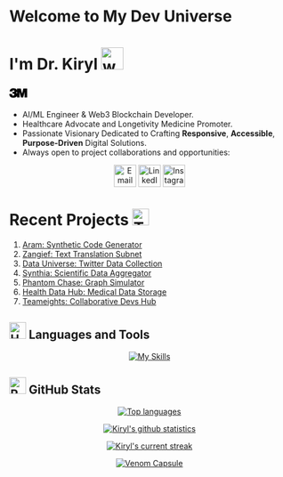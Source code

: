 # Welcome to My Dev Universe  
# I'm Dr. Kiryl  <img src="https://user-images.githubusercontent.com/72663882/171687151-bb31c996-c9d2-49c8-b593-734946893b23.gif" alt="waving hand gif" aria-hidden="true" width="40" />

<svg xmlns="http://www.w3.org/2000/svg" viewBox="0 0 24 24" width="32" height="32">
  <title>3M</title>
  <path d="M18.903 5.954L17.17 13.03l-1.739-7.076h-5.099v2.613C9.72 6.28 7.56 5.706 5.558 5.674 3.12 5.641.563 6.701.469 9.936h3.373c0-.977.747-1.536 1.588-1.523 1.032-.008 1.508.434 1.533 1.124-.036.597-.387 1.014-1.525 1.014H4.303V12.9h1.03c.584 0 1.399.319 1.431 1.155.04.995-.652 1.435-1.501 1.443-1.517-.053-1.763-1.225-1.763-2.23H0c.015.677-.151 5.091 5.337 5.059 2.629.025 4.464-1.085 5.003-2.613v2.342h3.455v-7.632l1.867 7.634h3.018l1.875-7.626v7.634H24V5.954h-5.097zm-8.561 7.06c-.429-.893-1.034-1.284-1.376-1.407.714-.319 1.09-.751 1.376-1.614v3.021z" fill="#000000"/>
</svg>


- AI/ML Engineer & Web3 Blockchain Developer.    
- Healthcare Advocate and Longetivity Medicine Promoter.  
- Passionate Visionary Dedicated to Crafting **Responsive**, **Accessible**, **Purpose-Driven** Digital Solutions.  
- Always open to project collaborations and opportunities: <!--</a><a href="mailto:kirylbaravikou@gmail.com" title="Email">
    <img 
        alt="Email" 
        src="https://img.shields.io/badge/Gmail-D14836?style=for-the-badge&logo=gmail&logoColor=white" 
        height="30" 
        align="center"
    /></a> <a href="https://www.linkedin.com/in/wondamonsta/">
    <img  
        alt="LinkedIn" 
        title="LinkedIn" 
        src="https://img.shields.io/static/v1?message=LinkedIn&logo=linkedin&label=&color=0077B5&logoColor=white&labelColor=&style=for-the-badge" 
        height="30" 
        align="center" 
    /></a> <a href="https://www.instagram.com/wondamonsta/">
    <img 
        alt="Instagram" 
        title="Instagram" 
        src="https://img.shields.io/static/v1?message=Instagram&logo=instagram&label=&color=E1306C&logoColor=white&labelColor=&style=for-the-badge" 
        height="30" 
        align="center" 
    />
</a>-->
<div align="center">

<a href="mailto:kirylbaravikou@gmail.com" title="Email">
    <img 
        alt="Email" 
        src="https://img.shields.io/badge/Gmail-D14836?style=for-the-badge&logo=gmail&logoColor=black" 
        height="40" 
        align="center"
    /></a> <a href="https://www.linkedin.com/in/wondamonsta/" title="LinkedIn">
    <img  
        alt="LinkedIn" 
        src="https://img.shields.io/badge/LinkedIn-0077B5?style=for-the-badge&logo=linkedin&logoColor=black" 
        height="40" 
        align="center" 
    /></a> <a href="https://www.instagram.com/wondamonsta/" title="Instagram">
    <img 
        alt="Instagram" 
        src="https://img.shields.io/badge/Instagram-E1306C?style=for-the-badge&logo=instagram&logoColor=black" 
        height="40" 
        align="center" 
    />
</a>

</div>


# Recent Projects <img src="https://raw.githubusercontent.com/Tarikul-Islam-Anik/Animated-Fluent-Emojis/master/Emojis/People/Technologist.png" alt="Technologist" width="30" height="30" /> 

 1. [Aram: Synthetic Code Generator ](https://github.com/ashikshafi08/nom)
 2. [Zangief: Text Translation Subnet](https://github.com/Wondamonstaa/zangief-1)
 3. [Data Universe: Twitter Data Collection](https://github.com/Wondamonstaa/Data-Universe)
 4. [Synthia: Scientific Data Aggregator](https://github.com/Wondamonstaa/Synthia)
 5. [Phantom Chase: Graph Simulator](https://github.com/Wondamonstaa/PhantomChase)
 6. [Health Data Hub: Medical Data Storage](https://github.com/Wondamonstaa/HealthDataHub)
 7. [Teameights: Collaborative Devs Hub](https://github.com/Wondamonstaa/Teameights)

## <img src="https://raw.githubusercontent.com/Tarikul-Islam-Anik/Animated-Fluent-Emojis/master/Emojis/Objects/Hammer%20and%20Wrench.png" alt="Hammer and Wrench" width="30" height="30" /> **Languages and Tools**  
<!--[![My Skills](https://skillicons.dev/icons?i=python,css,tailwind,js,react,vite,ts,next,expressjs,nodejs,mongodb,firebase,md,git,github,vscode,jest,styledcomponents,postman,stackoverflow&perline=13)](#)-->
<div align="center">
    
[![My Skills](https://skillicons.dev/icons?i=python,tensorflow,pytorch,scala,postman,tailwind,postgresql,ts,docker,react,kubernetes,js,next,nodejs,mongodb,git,github,jest,django,c&perline=10)](#)

</div>



## <img src="https://raw.githubusercontent.com/Tarikul-Islam-Anik/Animated-Fluent-Emojis/master/Emojis/Travel%20and%20places/Rocket.png" alt="Rocket" width="30" height="30" /> GitHub Stats 
 <!--[![Top languages](https://github-readme-mwendwa.vercel.app/api/top-langs/?username=Wondamonstaa&layout=compact&count_private=true&theme=radical&title_color=fe428e)](#)

 [![Kiryl's github stats](https://bad-apple-github-readme.vercel.app/api?username=Wondamonstaa&show_icons=true&count_private=true&line_height=20&icon_color=00b3ff&theme=radical&title_color=fe428e)](#)

 [![Kiryl's current streak](https://streak-stats.demolab.com/?user=Wondamonstaa&count_private=true&theme=radical&title_color=fe428e)](#)


[![Venom Capsule](https://capsule-render.vercel.app/api?type=venom&height=500&color=gradient&text=Wondamonsta&textBg=false)](#)-->

<div align="center">

[![Top languages](https://github-readme-mwendwa.vercel.app/api/top-langs/?username=Wondamonstaa&layout=compact&count_private=true&theme=radical&title_color=fe428e)](#)

[![Kiryl's github statistics](https://bad-apple-github-readme.vercel.app/api?username=Wondamonstaa&show_icons=true&count_private=true&line_height=20&icon_color=00b3ff&theme=radical&title_color=fe428e)](#)

[![Kiryl's current streak](https://streak-stats.demolab.com/?user=Wondamonstaa&count_private=true&theme=radical&title_color=fe428e)](#)

[![Venom Capsule](https://capsule-render.vercel.app/api?type=venom&height=300&color=gradient&text=Wondamonsta&textBg=false)](#)

</div>






